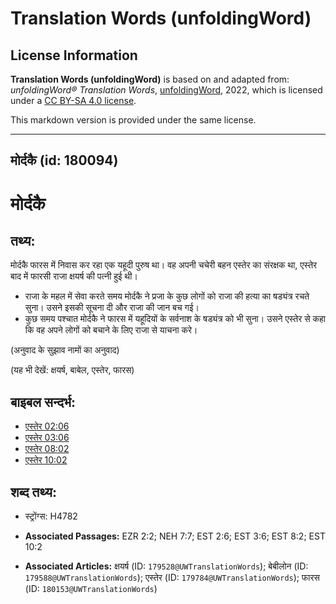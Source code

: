 # Translation Words (unfoldingWord)

## License Information

**Translation Words (unfoldingWord)** is based on and adapted from: _unfoldingWord® Translation Words_, [unfoldingWord](https://unfoldingword.org/utw), 2022, which is licensed under a [CC BY-SA 4.0 license](https://creativecommons.org/licenses/by-sa/4.0/legalcode.en).

This markdown version is provided under the same license.



--------------------------------

## मोर्दकै (id: 180094)

मोर्दकै
=======

तथ्य:
-----

मोर्दकै फारस में निवास कर रहा एक यहूदी पुरुष था। वह अपनी चचेरी बहन एस्तेर का संरक्षक था, एस्तेर बाद में फारसी राजा क्षयर्ष की पत्नी हुई थी।

* राजा के महल में सेवा करते समय मोर्दकै ने प्रजा के कुछ लोगों को राजा की हत्या का षड्यंत्र रचते सुना। उसने इसकी सूचना दी और राजा की जान बच गई।
* कुछ समय पश्चात मोर्दकै ने फारस में यहूदियों के सर्वनाश के षड्यंत्र को भी सुना। उसने एस्तेर से कहा कि वह अपने लोगों को बचाने के लिए राजा से याचना करे।

(अनुवाद के सुझाव नामों का अनुवाद)

(यह भी देखें: क्षयर्ष, बाबेल, एस्तेर, फारस)

बाइबल सन्दर्भ:
--------------

* [एस्तेर 02:06](https://ref.ly/Esth2:6)
* [एस्तेर 03:06](https://ref.ly/Esth3:6)
* [एस्तेर 08:02](https://ref.ly/Esth8:2)
* [एस्तेर 10:02](https://ref.ly/Esth10:2)

शब्द तथ्य:
----------

* स्ट्रोंग्स: H4782

* **Associated Passages:** EZR 2:2; NEH 7:7; EST 2:6; EST 3:6; EST 8:2; EST 10:2
* **Associated Articles:** क्षयर्ष (ID: `179528@UWTranslationWords`); बेबीलोन (ID: `179588@UWTranslationWords`); एस्तेर (ID: `179784@UWTranslationWords`); फारस (ID: `180153@UWTranslationWords`)

